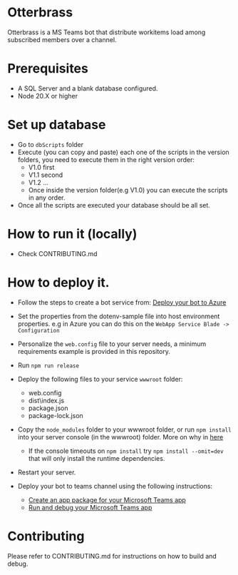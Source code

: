 # Otterbrass
Otterbrass is a MS Teams bot that distribute workitems load among subscribed members over a channel.

# Prerequisites
- A SQL Server and a blank database configured.
- Node 20.X  or higher

# Set up database
- Go to `dbScripts` folder 
- Execute (you can copy and paste) each one of the scripts in the version folders, you need to execute them in the right version order:
  - V1.0 first
  - V1.1 second
  - V1.2 ...
  - Once inside the version folder(e.g V1.0) you can execute the scripts in any order.
- Once all the scripts are executed your database should be all set.

# How to run it (locally)
- Check CONTRIBUTING.md

# How to deploy it.
- Follow the steps to create a bot service from: [Deploy your bot to Azure](https://docs.microsoft.com/en-us/azure/bot-service/bot-service-quickstart-registration?view=azure-bot-service-4.0#create-a-registration-application)
- Set the properties from the dotenv-sample file into host environment properties. e.g in Azure you can do this on the `WebApp Service Blade -> Configuration`
- Personalize the `web.config` file to your server needs, a minimum requirements example is provided in this repository.
- Run `npm run release`
- Deploy the following files to your service `wwwroot` folder:
  - web.config
  - dist\index.js
  - package.json
  - package-lock.json
- Copy the `node_modules` folder to your wwwroot folder, or run `npm install` into your server console (in the wwwroot) folder. More on why in [here](https://github.com/liady/webpack-node-externals)
    - If the console timeouts on `npm install` try `npm install --omit=dev` that will only install the runtime dependencies.

- Restart your server.
- Deploy your bot to teams channel using the following instructions:
  - [Create an app package for your Microsoft Teams app](https://docs.microsoft.com/en-us/microsoftteams/platform/concepts/build-and-test/apps-package#creating-a-manifest)
  - [Run and debug your Microsoft Teams app](https://docs.microsoft.com/en-us/microsoftteams/platform/concepts/build-and-test/debug)

# Contributing
Please refer to CONTRIBUTING.md for instructions on how to build and debug.
